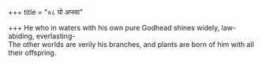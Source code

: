 +++
title = "०८ यो अप्स्वा"

+++
He who in waters with his own pure Godhead shines widely, law-abiding, everlasting-  
     The other worlds are verily his branches, and plants are born of him with all their offspring.